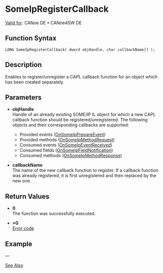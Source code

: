 # SomeIpRegisterCallback

[Valid for](../../../../Shared/FeatureAvailability.md): CANoe DE • CANoe4SW DE

## Function Syntax

```plaintext
LONG SomeIpRegisterCallback( dword objHandle, char callbackName[] );
```

## Description

Enables to register/unregister a CAPL callback function for an object which has been created separately.

## Parameters

- **objHandle**  
  Handle of an already existing SOME/IP IL object for which a new CAPL callback function should be registered/unregistered. The following objects and their corresponding callbacks are supported:
  - Provided events ([OnSomeIpPrepareEvent](CAPLfunctionOnSomeIpPrepareEvent.md))
  - Provided methods ([OnSomeIpMethodRequest](CAPLfunctionOnSomeIpMethodRequest.md))
  - Consumed events ([OnSomeIpEventReceived](CAPLfunctionOnSomeIpEventReceived.md))
  - Consumed fields ([OnSomeIpFieldNotification](CAPLfunctionOnSomeIpFieldNotification.md))
  - Consumed methods ([OnSomeIpMethodResponse](CAPLfunctionOnSomeIpMethodResponse.md))

- **callbackName**  
  The name of the new callback function to register. If a callback function was already registered, it is first unregistered and then replaced by the new one.

## Return Values

- **0**  
  The function was successfully executed.

- **>0**  
  [Error code](../../CAPLfunctionsSOMEIPILErrorCodes.md)

## Example

—

[See Also](javascript:void(0);)
